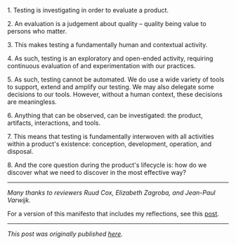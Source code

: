 <!--
.. title: Manifesto for software testing
.. slug: manifesto-for-software-testing
.. date: 2018-12-04 20:44:51 UTC+01:00
.. tags: agile, context-driven testing, devops, manifesto, testing
.. category: testing manifesto
.. link: 
.. description:
.. type: text
-->

1\. Testing is investigating in order to evaluate a product.

2\. An evaluation is a judgement about quality – quality being value to persons who matter.

3\. This makes testing a fundamentally human and contextual activity.

4\. As such, testing is an exploratory and open-ended activity, requiring continuous evaluation of and experimentation with our practices.

<!-- TEASER_END -->

5\. As such, testing cannot be automated. We do use a wide variety of tools to support, extend and amplify our testing. We may also delegate some decisions to our tools. However, without a human context, these decisions are meaningless.

6\. Anything that can be observed, can be investigated: the product, artifacts, interactions, and tools.

7\. This means that testing is fundamentally interwoven with all activities within a product's existence: conception, development, operation, and disposal.

8\. And the core question during the product's lifecycle is: how do we discover what we need to discover in the most effective way?

---

*Many thanks to reviewers Ruud Cox, Elizabeth Zagroba, and Jean-Paul Varwijk.*

For a version of this manifesto that includes my reflections, see this [post](link://slug/reflections-on-my-testing-manifesto).

---

*This post was originally published [here](https://testingcurve.wordpress.com/2018/12/04/manifesto-for-software-testing/).*